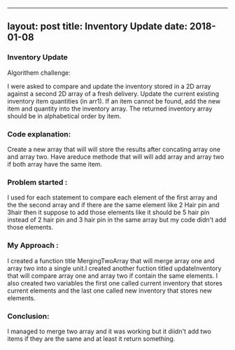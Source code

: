 
---
layout: post
title: Inventory Update 
date: 2018-01-08
---

### Inventory Update

Algorithem challenge:

I were asked to compare and update the inventory stored in a 2D array against a second 2D array of a fresh delivery. Update the current existing inventory item quantities (in arr1). If an item cannot be found, add the new item and quantity into the inventory array. The returned inventory array should be in alphabetical order by item.

### Code explanation: 

Create a new array that will will store the results after concating  array one and array two.
Have areduce methode that will will add array and array  two if both array have the same item.

### Problem started :

I  used for each statement to compare each element of the first array and the the second array and if there are the same element like 2 Hair pin and  3hair then it suppose to add those elements like it should be 5 hair pin instead of 2 hair pin and  3 hair pin in the same array but my code didn't add those elements.

###  My Approach :
I created a function title  MergingTwoArray that will merge array one and array two  into a single unit.I created another fuction titled updateInventory that will compare array one and array two if contain the same elements. I also created two variables the first one called current  inventory that stores current elements and the last one  called  new inventory that stores new elements.

### Conclusion:

I managed to merge two array and it was working  but it diidn't add two items if they are the same  and at least it return something.



